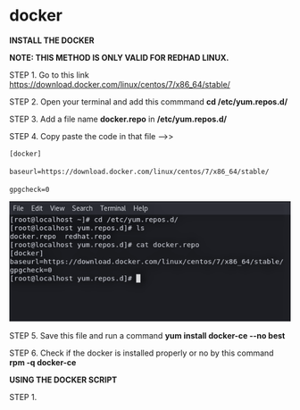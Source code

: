 # docker
****INSTALL THE DOCKER****

**NOTE: THIS METHOD IS ONLY VALID FOR REDHAD LINUX.**
 
STEP 1. Go to this link https://download.docker.com/linux/centos/7/x86_64/stable/ 

STEP 2. Open your terminal and add this commmand **cd /etc/yum.repos.d/**

STEP 3. Add a file name **docker.repo** in **/etc/yum.repos.d/**

STEP 4. Copy paste the code in that file -->>
        
    [docker]

    baseurl=https://download.docker.com/linux/centos/7/x86_64/stable/

    gpgcheck=0
    

![alt-text](https://github.com/rgyan619/docker/blob/master/yum.png)

STEP 5. Save this file and run a command **yum install docker-ce --no best**

STEP 6. Check if the docker is installed properly or no by this command **rpm -q docker-ce**


****USING THE DOCKER SCRIPT****

STEP 1.



